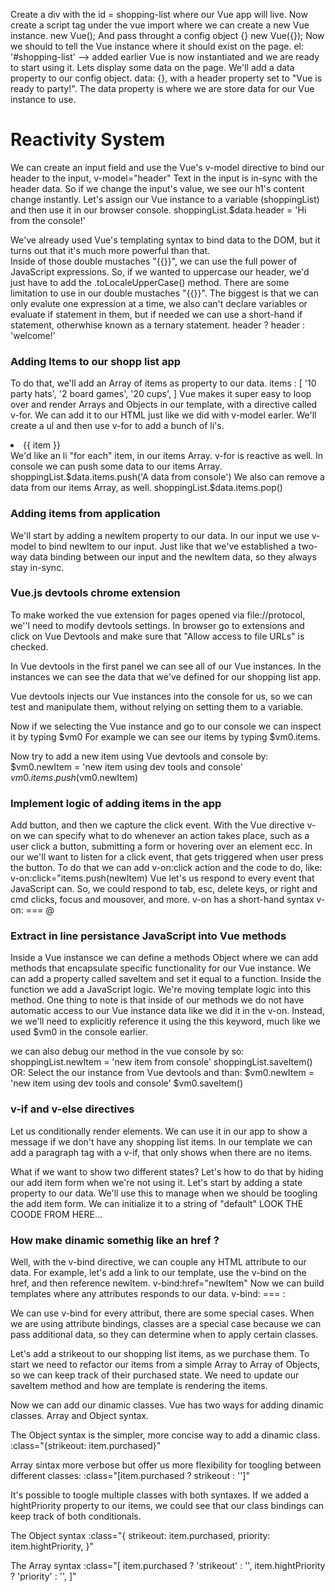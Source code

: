 Create a div with the id = shopping-list where our Vue app will live. 
Now create a script tag under the vue import where we can create a new Vue instance.
new Vue();
And pass throught a config object {}
new Vue({});
Now we should to tell the Vue instance where it should exist on the page.
el: '#shopping-list' -->  added earlier 
Vue is now instantiated and we are ready to start using it.
Lets display some data on the page. We'll add a data property to our config object.
data: {}, with a header property set to "Vue is ready to party!".
The data property is where we are store data for our Vue instance to use.

# Reactivity System 
We can create an input field and use the Vue's v-model directive to bind our header to the input,
v-model="header"
Text in the input is in-sync with the header data. So if we change the input's value, we see our h1's content change instantly.
Let's assign our Vue instance to a variable (shoppingList) and then use it in our browser console. 
shoppingList.$data.header = 'Hi from the console!'

We've already used Vue's templating syntax to bind data to the DOM, but it turns out that it's much more powerful than that.  
Inside of those double mustaches "{{}}", we can use the full power of JavaScript expressions.
So, if we wanted to uppercase our header, we'd just have to add the .toLocaleUpperCase() method.
There are some limitation to use in our double mustaches "{{}}".
The biggest is that we can only evalute one expression at a time,
we also can't declare variables or evaluate if statement in them,
but if needed we can use a short-hand if statement, otherwhise known as a ternary statement.
header ? header : 'welcome!'

### Adding Items to our shopp list app
To do that, we'll add an Array of items as property to our data.
items : [
  '10 party hats',
  '2 board games',
  '20 cups',
]
Vue makes it super easy to loop over and render Arrays and Objects in our template,
with a directive called v-for. We can add it to our HTML just like we did with v-model earler.
We'll create a ul and then use v-for to add a bunch of li's.
<li v-for="item in items">
  {{ item }}
</li>
We'd like an li "for each" item, in our items Array.
v-for is reactive as well.
In console we can push some data to our items Array.
shoppingList.$data.items.push('A data from console')
We also can remove a data from our items Array, as well.
shoppingList.$data.items.pop()

### Adding items from application 
We'll start by adding a newItem property to our data.
In our input we use v-model to bind newItem to our input.
Just like that we've established a two-way data binding between our input and the newItem data, so they always stay in-sync.

### Vue.js devtools chrome extension
To make worked the vue extension for pages opened via file://protocol, we''l need to modify devtools settings.
In browser go to extensions and click on Vue Devtools and make sure that "Allow access to file URLs" is checked.

In Vue devtools in the first panel we can see all of our Vue instances.
In the <Root> instances we can see the data that we've defined for our shopping list app.

Vue devtools injects our Vue instances into the console for us, so we can test and manipulate them,
without relying on setting them to a variable.

Now if we selecting the Vue instance and go to our console we can inspect it by typing $vm0
For example we can see our items by typing $vm0.items.

Now try to add a new item using Vue devtools and console by:
$vm0.newItem = 'new item using dev tools and console'
$vm0.items.push($vm0.newItem)

### Implement logic of adding items in the app 
Add button, and then we capture the click event. 
With the Vue directive v-on we can specify what to do whenever an action takes place, such as a user click a button,
submitting a form or hovering over an element ecc.
In our we'll want to listen for a click event, that gets triggered when user press the button.
To do that we can add v-on:click action and the code to do, like:
v-on:click="items.push(newItem)
Vue let's us respond to every event that JavaScript can.
So, we could respond to tab, esc, delete keys, or right and cmd clicks, focus and mousover, and more.
v-on has a short-hand syntax 
v-on: === @

### Extract in line persistance JavaScript into Vue methods
Inside a Vue instansce we can define a methods Object 
where we can add methods that encapsulate specific functionality for our Vue instance.
We can add a property called saveItem and set it equal to a function.
Inside the function we add a JavaScript logic.
We're moving template logic into this method.
One thing to note is that inside of our methods we do not have automatic access to our Vue instance data like we did it in the v-on.
Instead, we we'll need to explicitly reference it using the this keyword,
much like we used $vm0 in the console earlier.  

we can also debug our method in the vue console by so:
shoppingList.newItem = 'new item from console'
shoppingList.saveItem()
OR:
Select the our instance from Vue devtools and than:
$vm0.newItem = 'new item using dev tools and console'
$vm0.saveItem()

### v-if and v-else directives
Let us conditionally render elements.
We can use it in our app to show a message if we don't have any shopping list items.
In our template we can add a paragraph tag with a v-if,
that only shows when there are no items. 

What if we want to show two different states?
Let's how to do that by hiding our add item form when we're not using it.
Let's start by adding a state property to our data.
We'll use this to manage when we should be toogling the add item form.
We can initialize it to a string of "default"
LOOK THE COODE FROM HERE...

### How make dinamic somethig like an href ?
Well, with the v-bind directive, we can couple any HTML attribute to our data.
For example, let's add a link to our template, use the v-bind on the href, and then reference newItem.
v-bind:href="newItem"
Now we can build templates where any attributes responds to our data.
v-bind: === :

We can use v-bind for every attribut, there are some special cases.
When we are using attribute bindings, classes are a special case because we can pass additional data, so they can determine when to apply certain classes.

Let's add a strikeout to our shopping list items, as we purchase them.
To start we need to refactor our items from a simple Array to Array of Objects,
so we can keep track of their purchased state.
We need to update our saveItem method and how are template is rendering the items.

Now we can add our dinamic classes. Vue has two ways for adding dinamic classes.
Array and Object syntax.

The Object syntax is the simpler, more concise way to add a dinamic class.
:class="{strikeout: item.purchased}"

Array sintax more verbose but offer us more flexibility for toogling between different classes:
:class="[item.purchased ? strikeout : '']"

It's possible to toogle multiple classes with both syntaxes.
If we added a hightPriority property to our items, we could see that our class bindings can keep track of both conditionals.

The Object syntax
:class="{
  strikeout: item.purchased,
  priority: item.hightPriority,
}"

The Array syntax
:class="[
  item.purchased ? 'strikeout' : '',
  item.hightPriority ? 'priority' : '',
]"

